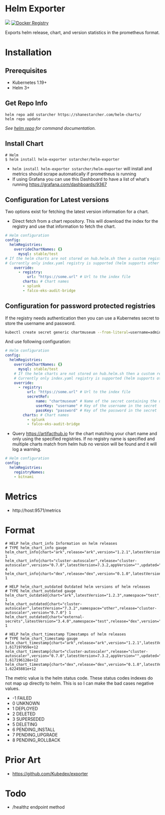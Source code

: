 # Helm Exporter

[![](https://images.microbadger.com/badges/image/sstarcher/helm-exporter.svg)](http://microbadger.com/images/sstarcher/helm-exporter "Get your own image badge on microbadger.com")
[![Docker Registry](https://img.shields.io/docker/pulls/sstarcher/helm-exporter.svg)](https://registry.hub.docker.com/u/sstarcher/helm-exporter)&nbsp;

Exports helm release, chart, and version statistics in the prometheus format.

# Installation
## Prerequisites

- Kubernetes 1.19+
- Helm 3+

## Get Repo Info

```console
helm repo add sstarcher https://shanestarcher.com/helm-charts/
helm repo update
```

_See [helm repo](https://hub.helm.sh/charts/sstarcher/helm-exporter) for command documentation._

## Install Chart

```console
# Helm
$ helm install helm-exporter sstarcher/helm-exporter
```
* `helm install helm-exporter sstarcher/helm-exporter` will install and metrics should scrape automatically if prometheus is running
* If using Grafana you can use this Dashboard to have a list of what's running https://grafana.com/dashboards/9367

## Configuration for Latest versions

Two options exist for fetching the latest version information for a chart.
* Direct fetch from a chart repository.  This will download the index for the registry and use that information to fetch the chart.

```yaml
# Helm configuration
config:
  helmRegistries:
    overrideChartNames: {}
      mysql: stable/test
# If the helm charts are not stored on hub.helm.sh then a custom registry can be configured here.
# Currently only index.yaml registry is supported (helm supports other registries as well)
    override:
      - registry:
          url: "https://some.url" # Url to the index file
        charts: # Chart names
        - splunk
        - falco-eks-audit-bridge
```

## Configuration for password protected registries

If the registry needs authentication then you can use a Kubernetes secret to store the username and password.

```bash
kubectl create secret generic chartmuseum --from-literal=username=admin --from-literal=password=admin
```

And use following configuration:

```yaml
# Helm configuration
config:
  helmRegistries:
    overrideChartNames: {}
      mysql: stable/test
    # If the helm charts are not stored on hub.helm.sh then a custom registry can be configured here.
    # Currently only index.yaml registry is supported (helm supports other registries as well)
    override:
      - registry:
          url: "https://some.url" # Url to the index file
          secretRef:
              name: "chartmuseum" # Name of the secret containing the username and password
              userKey: "username" # Key of the username in the secret
              passKey: "password" # Key of the password in the secret
        charts: # Chart names
          - splunk
          - falco-eks-audit-bridge
```


* Query https://artifacthub.io for the chart matching your chart name and only using the specified registries.  If no registry name is specified and multiple charts match from helm hub no version will be found and it will log a warning.
```yaml
# Helm configuration
config:
  helmRegistries:
    registryNames:
    - bitnami
```

# Metrics
* http://host:9571/metrics

# Format
```
# HELP helm_chart_info Information on helm releases
# TYPE helm_chart_info gauge
helm_chart_info{chart="ark",release="ark",version="1.2.1",latestVersion="1.2.3",appVersion="1.2.3",updated="1553201431",namespace="test"} 1
helm_chart_info{chart="cluster-autoscaler",release="cluster-autoscaler",version="0.7.0",latestVersion=7.3.2,appVersion="",updated="1553201431",namespace="other"} 4
helm_chart_info{chart="dex",release="dex",version="0.1.0",latestVersion="3.4.0",appVersion="1.2.3",updated="1553201431",namespace="test"} 1

# HELP helm_chart_outdated Outdated helm versions of helm releases
# TYPE helm_chart_outdated gauge
helm_chart_outdated{chart="ark",latestVersion="1.2.3",namespace="test",release="ark",version="1.2.1"} 1
helm_chart_outdated{chart="cluster-autoscaler",latestVersion="7.3.2",namespace="other",release="cluster-autoscaler",version="0.7.0"} 1
helm_chart_outdated{chart="external-secrets",latestVersion="3.4.0",namespace="test",release="dex",version="0.1.0"} 1

# HELP helm_chart_timestamp Timestamps of helm releases
# TYPE helm_chart_timestamp gauge
helm_chart_timestamp{chart="ark",release="ark",version="1.2.1",latestVersion="1.2.3",appVersion="1.2.3",updated="1553201431",namespace="test"} 1.617197959e+12
helm_chart_timestamp{chart="cluster-autoscaler",release="cluster-autoscaler",version="0.7.0",latestVersion=7.3.2,appVersion="",updated="1553201431",namespace="other"} 1.617196128e+12
helm_chart_timestamp{chart="dex",release="dex",version="0.1.0",latestVersion="3.4.0",appVersion="1.2.3",updated="1553201431",namespace="test"} 1.62245881e+12

```

The metric value is the helm status code.  These status codes indexes do not map up directly to helm.  This is so I can make the bad cases negative values.
* -1 FAILED
* 0 UNKNOWN
* 1 DEPLOYED
* 2 DELETED
* 3 SUPERSEDED
* 5 DELETING
* 6 PENDING_INSTALL
* 7 PENDING_UPGRADE
* 8 PENDING_ROLLBACK

# Prior Art
* https://github.com/Kubedex/exporter

# Todo
* /healthz endpoint method

